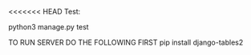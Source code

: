 <<<<<<< HEAD
Test:

python3 manage.py test

TO RUN SERVER DO THE FOLLOWING FIRST
pip install django-tables2

